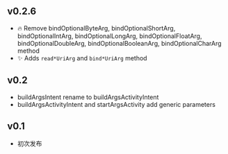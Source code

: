 ## v0.2.6

* :fire: Remove bindOptionalByteArg, bindOptionalShortArg, bindOptionalIntArg, bindOptionalLongArg,
    bindOptionalFloatArg, bindOptionalDoubleArg, bindOptionalBooleanArg, bindOptionalCharArg method
* :sparkles: Adds `read*UriArg` and `bind*UriArg` method

## v0.2
* buildArgsIntent rename to buildArgsActivityIntent
* buildArgsActivityIntent and startArgsActivity add generic parameters

## v0.1
* 初次发布